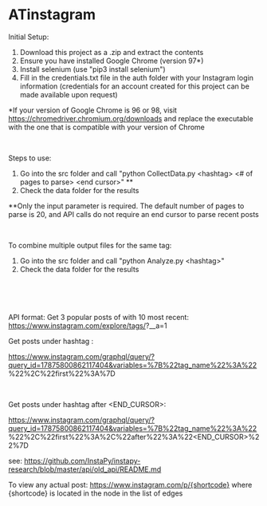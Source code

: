 # ATinstagram

Initial Setup:
1. Download this project as a .zip and extract the contents
2. Ensure you have installed Google Chrome (version 97*)
3. Install selenium (use "pip3 install selenium")
4. Fill in the credentials.txt file in the auth folder with your Instagram login information (credentials for an account created for this project can be made available upon request)

\*If your version of Google Chrome is 96 or 98, visit https://chromedriver.chromium.org/downloads and replace the executable with the one that is compatible with your version of Chrome

<br/>

Steps to use:
1. Go into the src folder and call "python CollectData.py \<hashtag\> \<\# of pages to parse\> \<end cursor\>" \*\*
2. Check the data folder for the results

\*\*Only the <hashtag> input parameter is required. The default number of pages to parse is 20, and API calls do not require an end cursor to parse recent posts
	
<br/>
	
To combine multiple output files for the same tag:
1. Go into the src folder and call "python Analyze.py \<hashtag\>"
2. Check the data folder for the results


<br/>
<br/>
<br/>

API format: 
Get 3 popular posts of <TAG> with 10 most recent:
	https://www.instagram.com/explore/tags/<TAG>?__a=1

Get <NUMBER> posts under hashtag <TAG>:

https://www.instagram.com/graphql/query/?query_id=17875800862117404&variables=%7B%22tag_name%22%3A%22<TAG>%22%2C%22first%22%3A<NUMBER>%7D

<br/>

Get <NUMBER> posts under hashtag <TAG> after <END_CURSOR>:

https://www.instagram.com/graphql/query/?query_id=17875800862117404&variables=%7B%22tag_name%22%3A%22<TAG>%22%2C%22first%22%3A<NUMBER>%2C%22after%22%3A%22<END_CURSOR>%22%7D

see: https://github.com/InstaPy/instapy-research/blob/master/api/old_api/README.md

To view any actual post: https://www.instagram.com/p/{shortcode}
	where {shortcode} is located in the node in the list of edges
